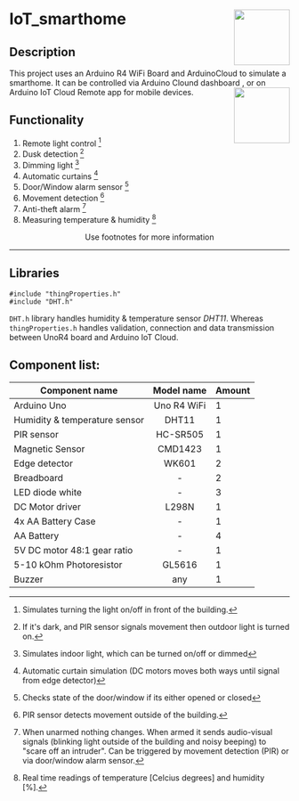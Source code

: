 # IoT_smarthome  <img src="https://github.com/user-attachments/assets/df6c359c-0b14-4367-8a18-9761a3c0fe7a" width="100" height="100" align="right">









## Description 
This project uses an Arduino R4 WiFi Board and ArduinoCloud to simulate a smarthome. It can be controlled via Arduino Clound dashboard , or on 
Arduino IoT Cloud Remote app for mobile devices.
<img src="https://github.com/user-attachments/assets/181d8b14-c1d6-434c-a54f-86b5f8392630" width="100" height="100" align="right">

## Functionality 

1) Remote light control [^1]
2) Dusk detection [^2]
3) Dimming light [^3]
4) Automatic curtains [^4]
5) Door/Window alarm sensor [^5]
6) Movement detection [^6]
7) Anti-theft alarm [^7] 
8) Measuring temperature & humidity [^8]
   
<center>                   Use footnotes for more information </center>

[^1]: Simulates turning the light on/off in front of the building. 
[^2]: If it's dark, and PIR sensor signals movement then outdoor light is turned on.
[^3]: Simulates indoor light, which can be turned on/off or dimmed
[^4]: Automatic curtain simulation (DC motors moves both ways  until signal from edge detector)
[^5]: Checks state of the door/window if its either opened or closed
[^6]: PIR sensor detects movement outside of the building.
[^7]: When unarmed nothing changes. When armed it sends audio-visual signals (blinking light outside of the building and noisy beeping) to "scare off an intruder". Can be triggered by movement detection (PIR) or via door/window alarm sensor.
[^8]: Real time readings of temperature [Celcius degrees] and humidity [%].
___ 
   

## Libraries
```
#include "thingProperties.h" 
#include "DHT.h"            
```
```DHT.h``` library handles humidity & temperature sensor *DHT11*. Whereas ```thingProperties.h``` handles validation, connection and data transmission between UnoR4 board and Arduino IoT Cloud. 

## Component list:
| Component name | Model name | Amount |
|---|:---:|---| 
| Arduino Uno | Uno R4 WiFi|  1 |
| Humidity & temperature sensor| DHT11  |1|
| PIR sensor | HC-SR505 |1|
| Magnetic Sensor| CMD1423| 1|
| Edge detector |WK601|2|
|Breadboard|-|2|
| LED diode white|-| 3|
|DC Motor driver|L298N|1|
| 4x AA Battery Case|-| 1|
| AA Battery| - | 4|
| 5V DC motor 48:1 gear ratio|-| 1 |
|5-10 kOhm Photoresistor| GL5616 | 1 | 
|Buzzer | any | 1| 

